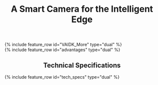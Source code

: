 ﻿---
layout: splash
permalink: /
title: A Smart Camera for the Intelligent Edge
header:
  overlay_color: "#5e616c"
  overlay_image: /assets/images/node-graphic.png
  image: /assets/images/camera-render-transparent-small.png
  alt: "Picture of the Vision AI DevKit camera hardware"
  actions:
    - label: "Order <i class='fas fa-chevron-right'></i>"
      url: "https://www.arrow.com/en/products/eic-ms-vision-500/einfochips-limited"
excerpt: >
  Jumpstart your Azure vision machine learning journey
VAIDK_More:
  - title: "Start fast"
    excerpt: |
      [Get up and running in minutes](https://aka.ms/VAIDKGetStarted-Landing/), regardless of your current skill level with vision machine learning. Connect your camera to Azure IoT Hub that controls the network traffic between the device and the cloud, and see the camera in action by running a default Vision AI module that recognizes 183 different objects.
      # Build fast
      * New to Vision ML? Start building a vision model by uploading and tagging pictures, letting [Azure Custom Vision Service](https://azure.github.io/Vision-AI-DevKit-Pages/docs/Tutorial-HOL_Using_the_VisionSample/){:target="_blank"} do the heavy lifting.
      * Experienced with vision ML? Use [Jupyter notebooks](https://azure.github.io/Vision-AI-DevKit-Pages/docs/jupyter/){:target="_blank"} and [Visual Studio Code](https://azure.github.io/Vision-AI-DevKit-Pages/docs/SetUp_VS_Code/) to create and train custom vision models using Azure Machine Learning (AML). AML services enable you to prepare data and train models. You can then convert the trained model to the custom DLC format and package it into an IoT Edge module to deploy to the Vision AI Dev Kit.
      
      # Deploy Fast
      [Azure IoT Hub](https://docs.microsoft.com/en-us/azure/iot-hub/) can push your containerized vision ML models and other modules to the Vision AI DevKit with ease, whether the camera is on your desk or in another country.   

      # Join the Community
      Get help and help others with vision ML projects by joining our [Tech Community](https://aka.ms/VAIDK-IoTTechCommunity){:target="_blank"} and [Gitter](https://aka.ms/VAIDKGitter-Landing/){:target="_blank"}.
      # Build the intelligent edge
      As an [Intelligent Edge device](https://azure.microsoft.com/en-us/overview/future-of-cloud/){:target="_blank"}, the Vision AI DevKit does inferences and runs containerized Azure services locally in the device. Moving these workloads to the edge of the network means vision ML inferencing work requires less cloud interaction while also enabling quick reaction to local events, allowing operation during extended offline periods.

      # Get Support

      Get quick answers to your questions by asking them [here](https://aka.ms/VAIDKGetHelp-Landing/).

      If you purchased your camera from Arrow, you are also entitled to one hour of complimentary support from eInfochips. This support includes:
      * Quick start guidance for connectivity to Azure IoT Hub
      * Guidance to create and deploy a custom vision AI model using custom vision services 
      * Guidance for setting up Visual Studio Code environment for Vision ML kit
      * Setup for Azure account (if not available)
      * Guidance to change personal connectivity on VAIDK i.e. Wi-Fi access / passphrase changes
      * Guidance for upgrade and install latest firmware build for VAIDK, followed by reboot procedure
      * Factory default settings and reboot procedures.

      To request support from eInfoChips, go [here](https://www.einfochips.com/partnerships-and-alliances/digital-partnerships/microsoft/microsoft-ai-vision-kit/).


  - title: "What's New?"
    excerpt: |
      <html><table>
      <tr><td>
      <a href="docs/community_project02/">
      <img src='assets/images/safety.png' alt='Workplace Safety Model' style='max-width: 320px'></a>
      </td><td><font size="4"><b>
      Partnering with Purdue</b></font>
      <br> <font size="3">
      MS partners with Purdue University to publish a project on the Workplace Safety (PPE) model using the Vision AI Dev Kit and Custom Vision. Read the published article <a href="https://www.sciencedirect.com/science/article/pii/S2351978920310556">here</a>
      </font>
      </td></tr>
      <html><table><tr><td>
      <iframe src="https://channel9.msdn.com/Shows/Internet-of-Things-Show/Deploying-Models-with-Vision-AI-DevKit/player" width="320px"  allowFullScreen frameBorder="0" title="Use Audio on the Vision AI DevKit - Microsoft Channel 9 Video"></iframe>
      </td><td><font size="4"><b>
      Deploying Models</b></font>
      <br> <font size="3">
      Mahesh is back to show us how you can train and deploy new AI models on the device in a matter of minutes. Watch on <a href="https://channel9.msdn.com/Shows/Internet-of-Things-Show/Deploying-Models-with-Vision-AI-DevKit">Channel 9</a>
      </font>
      </td></tr>
      <html><table><tr><td>
      <iframe src="https://channel9.msdn.com/Shows/Internet-of-Things-Show/Use-Audio-on-the-Vision-AI-DevKit/player" width="320px"  allowFullScreen frameBorder="0" title="Use Audio on the Vision AI DevKit - Microsoft Channel 9 Video"></iframe>
      </td><td><font size="4"><b>
      Using Audio</b></font>
      <br> <font size="3">
      Learn how to use audio from the Vision AI DevKit as input data for IoT solutions. Watch on <a href="https://channel9.msdn.com/Shows/Internet-of-Things-Show/Use-Audio-on-the-Vision-AI-DevKit">Channel 9</a>
      </font>
      </td></tr>
      <tr><td>
      <iframe src="https://channel9.msdn.com/Shows/Internet-of-Things-Show/Unboxing-the-Vision-AI-DevKit/player" width="320px"  allowFullScreen frameBorder="0" title="Unboxing the Vision AI DevKit - Microsoft Channel 9 Video"></iframe>
      </td><td><font size="4"><b>
      Unboxing!</b></font>
      <br> <font size="3">
      See how easy it is to set up the Vision AI Developer Kit and connect it to Azure services! Watch on <a href="https://channel9.msdn.com/Shows/Internet-of-Things-Show/Unboxing-the-Vision-AI-DevKit">Channel 9</a>
      </font>
      </td></tr>
      <tr><td>
      <a href="https://aka.ms/aiatedge">
      <img src='assets/images/WN_aiatedge.PNG' alt='AI@Edge community' style='max-width: 320px'></a>
      </td><td><font size="4"><b>
      Visit the AI@Edge portal!</b></font>
      <br> <font size="3">
      Microsoft is launching an AI@Edge community. Find hardware, ML and cloud resources you need to create solutions using intelligence at the edge
      </font>
      </td></tr>
      </table></html>


advantages:
  - video_path: https://easstandardhosting123.blob.core.windows.net/asset-0a1504fe-8b97-4e8f-a312-2a5eef36c891/Vision_AI_101418.mp4?sv=2015-07-08&sr=c&si=1da79a8d-775c-4a56-af1a-173c36a1823b&sig=W7ACJX%2F0FrlqxYg7TlPfjojO3Ajf%2FiHy7eW4%2FfgK%2BAk%3D&st=2018-10-25T01%3A49%3A06Z&se=2118-10-25T01%3A49%3A06Z
    video_poster: /assets/images/Video_poster.png

  - title: 
    excerpt: >
        <img src='assets/images/msft-logo-gray.svg' alt='Microsoft' style='max-width: 135px'><br>

        An Azure IoT starter kit, the Vision AI DevKit can be used with models built and trained using the [Azure Machine Learning service](https://azure.microsoft.com/en-us/services/machine-learning-service/){:target="_blank"} and [CustomVision.ai](https://customvision.ai){:target="_blank"}. <br><br>

        <img src='assets/images/qualcomm-logo-blue.png' alt='Qualcomm' style='max-width: 125px'><br>

        The Vision AI DevKit features the [Qualcomm Visual Intelligence Platform](https://www.qualcomm.com/news/onq/2018/05/07/qualcomm-vision-intelligence-platform-microsoft-azure-bring-edge-ai-solution){:target="_blank"} for hardware acceleration of AI models to deliver superior inferencing performance.<br><br>

        <img src='assets/images/EIC-Logo-with-Tagline.png' alt='eInfoChips' style='max-width: 160px'><br>

        eInfoChips (an Arrow Company) is a leading provider of design services in vision based AI and the Edge2Cloud services.  With 24+ years of full spectrum product engineering expertise and a 2000+ member team skilled at engineering products across Silicon – Hardware – Software – Cloud spectrum,  helping companies realize their connected product roadmaps in partnership with Qualcomm and Microsoft.

tech_specs:
  - title: "<img src='assets/images/Peabody_spec_image.png' alt='Vision AI DevKit device image'>"

  - title: "<img src='assets/images/Peabody_spec_image2.png' alt='Vision AI DevKit specs'>"

whatsnew:
  content:
  - title: AI@Edge
whatsnew_links:
  content:
    - image_path: assets/images/WN_aiatedge.PNG
      alt: "Join the AI@Edge community"
      title: "Join the AI@Edge community"
      excerpt: Find the resources you need to create solutions using intelligence at the edge
      url: "https://aka.ms/aiatedge"
    - image_path: /assets/images/WN_faceapi.PNG
      alt: "Use Microsoft's Face API"
      title: "Use Microsoft's Face API"
      excerpt: "Check out community project using Microsoft's face API to recognize facial characteristics"
      url: "/docs/projects/community_project05/"
    - image_path: /assets/images/WN_audio.PNG
      alt: "Enable audio for Vision AI Dev Kit"
      title: "Enable audio for Vision AI Dev Kit"
      excerpt: "See community project for enabling audio for Vision AI Developer Kit"
      url: "/docs/projects/community_project03/"

---

<div class="feature__outer_wrapper">
{% include feature_row id="VAIDK_More" type="dual" %}
</div>

<!-- {% include feature_row_1 id="whatsnew_links" %} -->

<div class="feature__outer_wrapper">
{% include feature_row id="advantages" type="dual" %}
</div>

<h2 style="text-align: center">Technical Specifications</h2>

<div class="feature__outer_wrapper">
{% include feature_row id="tech_specs" type="dual" %}
</div>

<!--       # <tr><td>
      # <a href="/Vision-AI-DevKit-Pages/docs/community_project03/">
      # <img src='assets/images/WN_audio.PNG' alt='Audio' style='max-width: 320px'></a>
      # </td><td><font size="4"><b>
      # Train audio ML model for Vision AI Developer Kit</b></font>
      # <br><font size="3">
      # Vision AI Developer Kit comes also with microphones! Record with Vision AI Dev Kit, then train your AI model using the recordings and deploy it to the camera.
      # </font></td></tr></table></html> -->